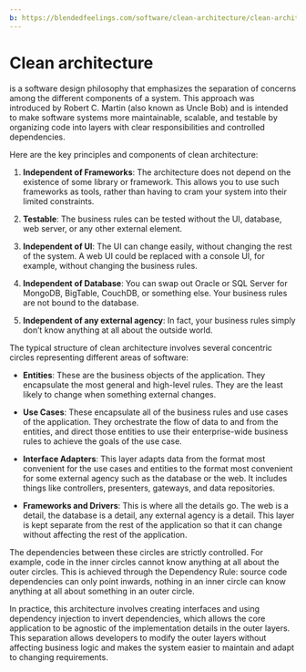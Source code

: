 ```yaml
---
b: https://blendedfeelings.com/software/clean-architecture/clean-architecture.md
---
```


# Clean architecture 
is a software design philosophy that emphasizes the separation of concerns among the different components of a system. This approach was introduced by Robert C. Martin (also known as Uncle Bob) and is intended to make software systems more maintainable, scalable, and testable by organizing code into layers with clear responsibilities and controlled dependencies.

Here are the key principles and components of clean architecture:

1. **Independent of Frameworks**: The architecture does not depend on the existence of some library or framework. This allows you to use such frameworks as tools, rather than having to cram your system into their limited constraints.

2. **Testable**: The business rules can be tested without the UI, database, web server, or any other external element.

3. **Independent of UI**: The UI can change easily, without changing the rest of the system. A web UI could be replaced with a console UI, for example, without changing the business rules.

4. **Independent of Database**: You can swap out Oracle or SQL Server for MongoDB, BigTable, CouchDB, or something else. Your business rules are not bound to the database.

5. **Independent of any external agency**: In fact, your business rules simply don’t know anything at all about the outside world.

The typical structure of clean architecture involves several concentric circles representing different areas of software:

- **Entities**: These are the business objects of the application. They encapsulate the most general and high-level rules. They are the least likely to change when something external changes.

- **Use Cases**: These encapsulate all of the business rules and use cases of the application. They orchestrate the flow of data to and from the entities, and direct those entities to use their enterprise-wide business rules to achieve the goals of the use case.

- **Interface Adapters**: This layer adapts data from the format most convenient for the use cases and entities to the format most convenient for some external agency such as the database or the web. It includes things like controllers, presenters, gateways, and data repositories.

- **Frameworks and Drivers**: This is where all the details go. The web is a detail, the database is a detail, any external agency is a detail. This layer is kept separate from the rest of the application so that it can change without affecting the rest of the application.

The dependencies between these circles are strictly controlled. For example, code in the inner circles cannot know anything at all about the outer circles. This is achieved through the Dependency Rule: source code dependencies can only point inwards, nothing in an inner circle can know anything at all about something in an outer circle.

In practice, this architecture involves creating interfaces and using dependency injection to invert dependencies, which allows the core application to be agnostic of the implementation details in the outer layers. This separation allows developers to modify the outer layers without affecting business logic and makes the system easier to maintain and adapt to changing requirements.